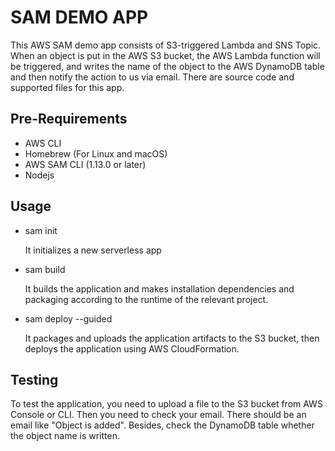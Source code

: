 # SAM DEMO APP

This AWS SAM demo app consists of S3-triggered Lambda and SNS Topic. When an object is put in the AWS S3 bucket, the AWS Lambda function will be triggered, and writes the name of the object to the AWS DynamoDB table and then notify the action to us via email. There are source code and supported files for this app.

## Pre-Requirements
- AWS CLI
- Homebrew (For Linux and macOS)
- AWS SAM CLI (1.13.0 or later)
- Nodejs


## Usage

- sam init
  
  It initializes a new serverless app
  
- sam build 

  It builds the application and makes installation dependencies and packaging according to the runtime of the relevant project. 

- sam deploy --guided 

  It packages and uploads the application artifacts to the S3 bucket, then deploys the application using AWS CloudFormation.


## Testing

To test the application, you need to upload a file to the S3 bucket from AWS Console or CLI. Then you need to check your email. There should be an email like "Object is added". Besides, check the DynamoDB table whether the object name is written.

